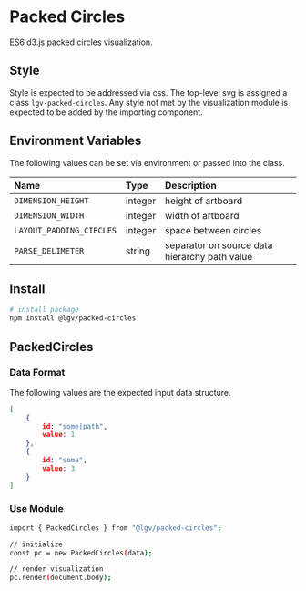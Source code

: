 # Packed Circles

ES6 d3.js packed circles visualization.


## Style

Style is expected to be addressed via css. The top-level svg is assigned a class `lgv-packed-circles`. Any style not met by the visualization module is expected to be added by the importing component.

## Environment Variables

The following values can be set via environment or passed into the class.

| Name | Type | Description |
| :-- | :-- | :-- |
| `DIMENSION_HEIGHT` | integer | height of artboard |
| `DIMENSION_WIDTH` | integer | width of artboard |
| `LAYOUT_PADDING_CIRCLES` | integer | space between circles |
| `PARSE_DELIMETER` | string | separator on source data hierarchy path value |

## Install

```bash
# install package
npm install @lgv/packed-circles
```

## PackedCircles

### Data Format

The following values are the expected input data structure.

```json
[
    {
        id: "some|path",
        value: 1
    },
    {
        id: "some",
        value: 3
    }
]
```

### Use Module

```bash
import { PackedCircles } from "@lgv/packed-circles";

// initialize
const pc = new PackedCircles(data);

// render visualization
pc.render(document.body);
```
